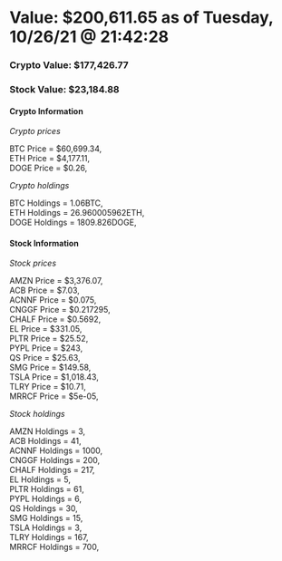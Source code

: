 # Value: $200,611.65 as of Tuesday, 10/26/21 @ 21:42:28 

### Crypto Value: $177,426.77

### Stock Value: $23,184.88

#### Crypto Information 
*Crypto prices* 

BTC Price = $60,699.34,  
ETH Price = $4,177.11,  
DOGE Price = $0.26,  


*Crypto holdings* 

BTC Holdings = 1.06BTC,  
ETH Holdings = 26.960005962ETH,  
DOGE Holdings = 1809.826DOGE,  


#### Stock Information 

*Stock prices* 

AMZN Price = $3,376.07,  
ACB Price = $7.03,  
ACNNF Price = $0.075,  
CNGGF Price = $0.217295,  
CHALF Price = $0.5692,  
EL Price = $331.05,  
PLTR Price = $25.52,  
PYPL Price = $243,  
QS Price = $25.63,  
SMG Price = $149.58,  
TSLA Price = $1,018.43,  
TLRY Price = $10.71,  
MRRCF Price = $5e-05,  


*Stock holdings* 

AMZN Holdings = 3,  
ACB Holdings = 41,  
ACNNF Holdings = 1000,  
CNGGF Holdings = 200,  
CHALF Holdings = 217,  
EL Holdings = 5,  
PLTR Holdings = 61,  
PYPL Holdings = 6,  
QS Holdings = 30,  
SMG Holdings = 15,  
TSLA Holdings = 3,  
TLRY Holdings = 167,  
MRRCF Holdings = 700,  


